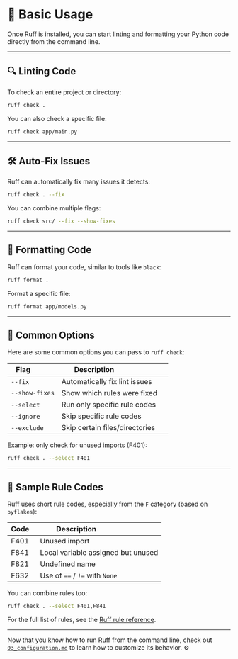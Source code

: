 # 🚀 Basic Usage

Once Ruff is installed, you can start linting and formatting your Python code directly from the command line.

---

## 🔍 Linting Code

To check an entire project or directory:

```bash
ruff check .
```

You can also check a specific file:

```bash
ruff check app/main.py
```

---

## 🛠️ Auto-Fix Issues

Ruff can automatically fix many issues it detects:

```bash
ruff check . --fix
```

You can combine multiple flags:

```bash
ruff check src/ --fix --show-fixes
```

---

## 🎨 Formatting Code

Ruff can format your code, similar to tools like `black`:

```bash
ruff format .
```

Format a specific file:

```bash
ruff format app/models.py
```

---

## 📂 Common Options

Here are some common options you can pass to `ruff check`:

| Flag            | Description                     |
| --------------- | ------------------------------- |
| `--fix`         | Automatically fix lint issues   |
| `--show-fixes`  | Show which rules were fixed     |
| `--select`      | Run only specific rule codes    |
| `--ignore`      | Skip specific rule codes        |
| `--exclude`     | Skip certain files/directories  |

Example: only check for unused imports (F401):

```bash
ruff check . --select F401
```

---

## 🧾 Sample Rule Codes

Ruff uses short rule codes, especially from the `F` category (based on `pyflakes`):

| Code   | Description                         |
| ------ | ----------------------------------- |
| F401   | Unused import                       |
| F841   | Local variable assigned but unused  |
| F821   | Undefined name                      |
| F632   | Use of `==` / `!=` with `None`      |

You can combine rules too:

```bash
ruff check . --select F401,F841
```

For the full list of rules, see the [Ruff rule reference](https://docs.astral.sh/ruff/rules/).

---

Now that you know how to run Ruff from the command line, check out [`03_configuration.md`](03_configuration.md) to learn how to customize its behavior. ⚙️

